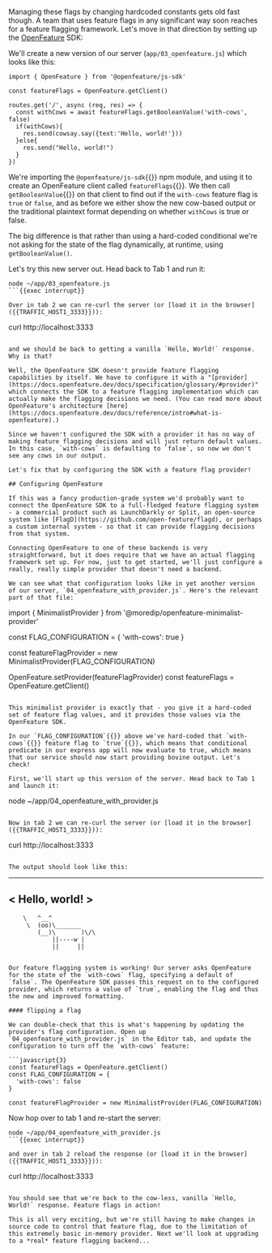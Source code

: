Managing these flags by changing hardcoded constants gets old fast though. A team that uses feature flags in any significant way soon reaches for a feature flagging framework. Let's move in that direction by setting up the [OpenFeature](https://openfeature.dev) SDK:


We'll create a new version of our server (`app/03_openfeature.js`) which looks like this:

```javascript{6}
import { OpenFeature } from '@openfeature/js-sdk'

const featureFlags = OpenFeature.getClient()

routes.get('/', async (req, res) => {
  const withCows = await featureFlags.getBooleanValue('with-cows', false)
  if(withCows){
    res.send(cowsay.say({text:'Hello, world!'}))
  }else{
    res.send("Hello, world!")
  }
})
```

We're importing the `@openfeature/js-sdk`{{}} npm module, and using it to create an OpenFeature client called `featureFlags`{{}}. We then call `getBooleanValue`{{}} on that client to find out if the `with-cows` feature flag is `true` or `false`, and as before we either show the new cow-based output or the traditional plaintext format depending on whether `withCows` is true or false.

The big difference is that rather than using a hard-coded conditional we're not asking for the state of the flag dynamically, at runtime, using `getBooleanValue()`.

Let's try this new server out. Head back to Tab 1 and run it:

```
node ~/app/03_openfeature.js
```{{exec interrupt}}

Over in tab 2 we can re-curl the server (or [load it in the browser]({{TRAFFIC_HOST1_3333}})):

```
curl http://localhost:3333
```{{exec}}

and we should be back to getting a vanilla `Hello, World!` response. Why is that?

Well, the OpenFeature SDK doesn't provide feature flagging capabilities by itself. We have to configure it with a "[provider](https://docs.openfeature.dev/docs/specification/glossary/#provider)" which connects the SDK to a feature flagging implementation which can actually make the flagging decisions we need. (You can read more about OpenFeature's architecture [here](https://docs.openfeature.dev/docs/reference/intro#what-is-openfeature).)

Since we haven't configured the SDK with a provider it has no way of making feature flagging decisions and will just return default values. In this case, `with-cows` is defaulting to `false`, so now we don't see any cows in our output.

Let's fix that by configuring the SDK with a feature flag provider!

## Configuring OpenFeature

If this was a fancy production-grade system we'd probably want to connect the OpenFeature SDK to a full-fledged feature flagging system - a commercial product such as LaunchDarkly or Split, an open-source system like [FlagD](https://github.com/open-feature/flagd), or perhaps a custom internal system - so that it can provide flagging decisions from that system.

Connecting OpenFeature to one of these backends is very straightforward, but it does require that we have an actual flagging framework set up. For now, just to get started, we'll just configure a really, really simple provider that doesn't need a backend. 

We can see what that configuration looks like in yet another version of our server, `04_openfeature_with_provider.js`. Here's the relevant part of that file:

```
import { MinimalistProvider } from '@moredip/openfeature-minimalist-provider'

const FLAG_CONFIGURATION = {
  'with-cows': true
}

const featureFlagProvider = new MinimalistProvider(FLAG_CONFIGURATION)

OpenFeature.setProvider(featureFlagProvider)
const featureFlags = OpenFeature.getClient()
```{{}}

This minimalist provider is exactly that - you give it a hard-coded set of feature flag values, and it provides those values via the OpenFeature SDK.

In our `FLAG_CONFIGURATION`{{}} above we've hard-coded that `with-cows`{{}} feature flag to `true`{{}}, which means that conditional predicate in our express app will now evaluate to true, which means that our service should now start providing bovine output. Let's check!

First, we'll start up this version of the server. Head back to Tab 1 and launch it:

```
node ~/app/04_openfeature_with_provider.js
```{{exec interrupt}}

Now in tab 2 we can re-curl the server (or [load it in the browser]({{TRAFFIC_HOST1_3333}})):

```
curl http://localhost:3333
```{{exec}}

The output should look like this:

```
 _______________
< Hello, world! >
 ---------------
        \   ^__^
         \  (oo)\_______
            (__)\       )\/\
                ||----w |
                ||     ||
```{{}}

Our feature flagging system is working! Our server asks OpenFeature for the state of the `with-cows` flag, specifying a default of `false`. The OpenFeature SDK passes this request on to the configured provider, which returns a value of `true`, enabling the flag and thus the new and improved formatting.

#### flipping a flag

We can double-check that this is what's happening by updating the provider's flag configuration. Open up `04_openfeature_with_provider.js` in the Editor tab, and update the configuration to turn off the `with-cows` feature:

```javascript{3}
const featureFlags = OpenFeature.getClient()
const FLAG_CONFIGURATION = {
  'with-cows': false
}

const featureFlagProvider = new MinimalistProvider(FLAG_CONFIGURATION)
```

Now hop over to tab 1 and re-start the server:

```
node ~/app/04_openfeature_with_provider.js
```{{exec interrupt}}

and over in tab 2 reload the response (or [load it in the browser]({{TRAFFIC_HOST1_3333}})):

```
curl http://localhost:3333
```{{exec}}

You should see that we're back to the cow-less, vanilla `Hello, World!` response. Feature flags in action!

This is all very exciting, but we're still having to make changes in source code to control that feature flag, due to the limitation of
this extremely basic in-memory provider. Next we'll look at upgrading to a *real* feature flagging backend...
